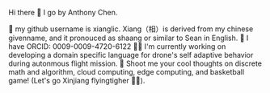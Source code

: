 Hi there 👋 I go by Anthony Chen.

🙂 my github username is xianglic. Xiang（相）is derived from my chinese givenname, and it pronouced as shaang or similar to Sean in English.
🌱 I have ORCID: 0009-0009-4720-6122
👨‍💻 I'm currently working on developing a domain specific language for drone's self adaptive behavior during autonmous flight mission.
💬 Shoot me your cool thoughts on discrete math and algorithm, cloud computing, edge computing, and basketball game! (Let's go Xinjiang flyingtigher 🐯🏀).
